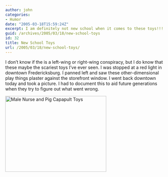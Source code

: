```yaml
---
author: john
categories:
- Humor
date: "2005-03-18T15:59:24Z"
excerpt: I am definitely not new school when it comes to these toys!!!
guid: /archives/2005/03/18/new-school-toys
id: 32
title: New School Toys
url: /2005/03/18/new-school-toys/
---
```


I don&#8217;t know if the is a left-wing or right-wing conspiracy, but I do know that these maybe the scariest toys I&#8217;ve ever seen. I was stopped at a red light in downtown Fredericksburg. I panned left and saw these other-dimensional play things plaster against the storefront window. I went back downtown today and took a picture. I had to document this to aid future generations when they try to figure out what went wrong.

<img src="/wordpress/wp-content/uploads/malenurse_pigcapapult.jpg" title="Male Nurse and Pig Capapult Toys" alt="Male Nurse and Pig Capapult Toys" align="middle" height="240" width="320" />